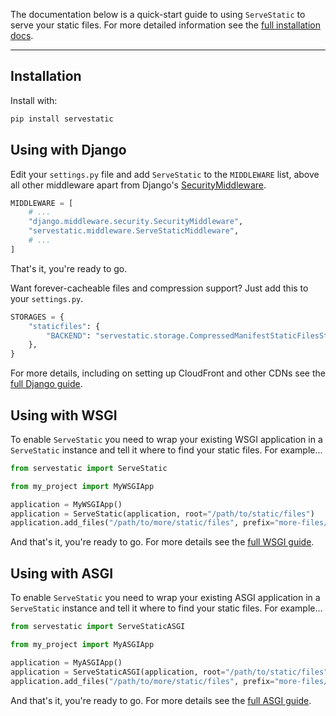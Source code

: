 The documentation below is a quick-start guide to using `ServeStatic` to serve your static files. For more detailed information see the [full installation docs](django.md).

---

## Installation

Install with:

```bash linenums="0"
pip install servestatic
```

## Using with Django

Edit your `settings.py` file and add `ServeStatic` to the `MIDDLEWARE` list, above all other middleware apart from Django's [SecurityMiddleware](https://docs.djangoproject.com/en/stable/ref/middleware/#module-django.middleware.security).

```python linenums="0"
MIDDLEWARE = [
    # ...
    "django.middleware.security.SecurityMiddleware",
    "servestatic.middleware.ServeStaticMiddleware",
    # ...
]
```

That's it, you're ready to go.

Want forever-cacheable files and compression support? Just add this to your `settings.py`.

```python linenums="0"
STORAGES = {
    "staticfiles": {
        "BACKEND": "servestatic.storage.CompressedManifestStaticFilesStorage",
    },
}
```

For more details, including on setting up CloudFront and other CDNs see the [full Django guide](django.md).

## Using with WSGI

To enable `ServeStatic` you need to wrap your existing WSGI application in a `ServeStatic` instance and tell it where to find your static files. For example...

```python
from servestatic import ServeStatic

from my_project import MyWSGIApp

application = MyWSGIApp()
application = ServeStatic(application, root="/path/to/static/files")
application.add_files("/path/to/more/static/files", prefix="more-files/")
```

And that's it, you're ready to go. For more details see the [full WSGI guide](wsgi.md).

## Using with ASGI

To enable `ServeStatic` you need to wrap your existing ASGI application in a `ServeStatic` instance and tell it where to find your static files. For example...

```python
from servestatic import ServeStaticASGI

from my_project import MyASGIApp

application = MyASGIApp()
application = ServeStaticASGI(application, root="/path/to/static/files")
application.add_files("/path/to/more/static/files", prefix="more-files/")
```

And that's it, you're ready to go. For more details see the [full ASGI guide](asgi.md).
